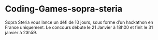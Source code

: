 # Coding-Games-sopra-steria
Sopra Steria vous lance un défi de 10 jours, sous forme d’un hackathon en France uniquement. Le concours débute le 21 Janvier à 18h00 et finit le 31 janvier à 23h59.
